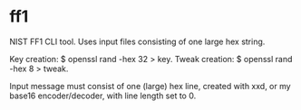 # ff1
NIST FF1 CLI tool. Uses input files consisting of one large hex string.

Key creation: $ openssl rand -hex 32 > key.
Tweak creation: $ openssl rand -hex 8 > tweak.

Input message must consist of one (large) hex line, created with xxd,
or my base16 encoder/decoder, with line length set to 0.
